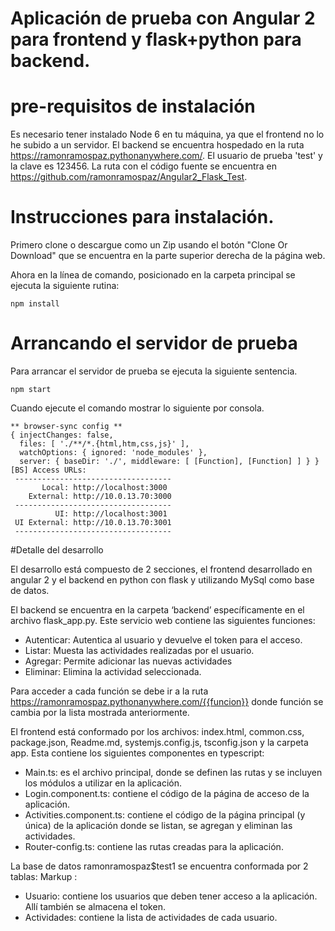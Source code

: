 # Aplicación de prueba con Angular 2 para frontend y flask+python para backend.

# pre-requisitos de instalación

Es necesario tener instalado Node 6 en tu máquina, ya que el frontend no lo he subido a un servidor. 
El backend se encuentra hospedado en la ruta https://ramonramospaz.pythonanywhere.com/. El usuario de prueba 'test' y la clave es 123456. La ruta con el código fuente se encuentra en https://github.com/ramonramospaz/Angular2_Flask_Test.

# Instrucciones para instalación.

Primero clone o descargue como un Zip usando el botón "Clone Or Download" que se encuentra en la parte superior derecha de la página web.

Ahora en la línea de comando, posicionado en la carpeta principal se ejecuta la siguiente rutina:

    npm install
    
# Arrancando el servidor de prueba

Para arrancar el servidor de prueba se ejecuta la siguiente sentencia.

	npm start

Cuando ejecute el comando mostrar lo siguiente por consola.

```
** browser-sync config **
{ injectChanges: false,
  files: [ './**/*.{html,htm,css,js}' ],
  watchOptions: { ignored: 'node_modules' },
  server: { baseDir: './', middleware: [ [Function], [Function] ] } }
[BS] Access URLs:
 -----------------------------------
       Local: http://localhost:3000
    External: http://10.0.13.70:3000
 -----------------------------------
          UI: http://localhost:3001
 UI External: http://10.0.13.70:3001
 -----------------------------------
```

#Detalle del desarrollo

El desarrollo está compuesto de 2 secciones, el frontend desarrollado en angular 2 y el backend en python con flask y utilizando MySql como base de datos.

El backend se encuentra en la carpeta ‘backend’ específicamente en el archivo flask_app.py. Este servicio web contiene las siguientes funciones:
* Autenticar: Autentica al usuario y devuelve el token para el acceso.
* Listar: Muesta las actividades realizadas por el usuario.
* Agregar: Permite adicionar las nuevas actividades
* Eliminar: Elimina la actividad seleccionada.

Para acceder a cada función se debe ir a la ruta https://ramonramospaz.pythonanywhere.com/{{funcion}} donde función se cambia por la lista mostrada anteriormente.

El frontend está conformado por los archivos: index.html, common.css, package.json, Readme.md, systemjs.config.js, tsconfig.json y la carpeta app. Esta contiene los siguientes componentes en typescript:
* Main.ts: es el archivo principal, donde se definen las rutas y se incluyen los módulos a utilizar en la aplicación.
* Login.component.ts: contiene el código de la página de acceso de la aplicación.
* Activities.component.ts: contiene el código de la página principal (y única) de la aplicación donde se listan, se agregan y eliminan las actividades.
* Router-config.ts: contiene las rutas creadas para la aplicación.

La base de datos ramonramospaz$test1 se encuentra conformada por 2 tablas:
Markup :
*  Usuario: contiene los usuarios que deben tener acceso a la aplicación. Allí también se almacena el token.
*  Actividades: contiene la lista de actividades de cada usuario.





